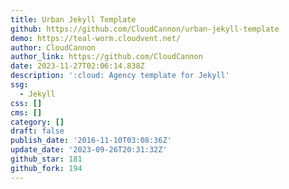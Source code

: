 ```yaml
---
title: Urban Jekyll Template
github: https://github.com/CloudCannon/urban-jekyll-template
demo: https://teal-worm.cloudvent.net/
author: CloudCannon
author_link: https://github.com/CloudCannon
date: 2023-11-27T02:06:14.838Z
description: ':cloud: Agency template for Jekyll'
ssg:
  - Jekyll
css: []
cms: []
category: []
draft: false
publish_date: '2016-11-10T03:08:36Z'
update_date: '2023-09-26T20:31:32Z'
github_star: 181
github_fork: 194
---
```

